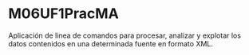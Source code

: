 # M06UF1PracMA
Aplicación de linea de comandos para procesar, analizar y explotar los datos contenidos en una determinada fuente en formato XML.

